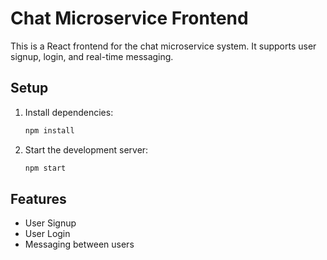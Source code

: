 # Chat Microservice Frontend

This is a React frontend for the chat microservice system. It supports user signup, login, and real-time messaging.

## Setup

1. Install dependencies:
   ```sh
   npm install
   ```
2. Start the development server:
   ```sh
   npm start
   ```

## Features
- User Signup
- User Login
- Messaging between users
